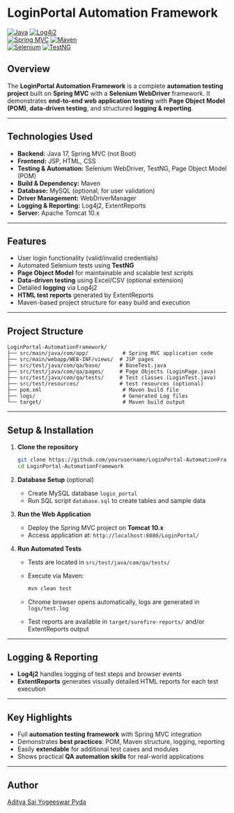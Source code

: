 # LoginPortal Automation Framework

[![Java](https://img.shields.io/badge/Java-17-orange)](https://www.oracle.com/java/)
[![Log4j2](https://img.shields.io/badge/Log4j2-2.20.0-purple)](https://logging.apache.org/log4j/2.x/)<br>
[![Spring MVC](https://img.shields.io/badge/Spring-MVC-brightgreen)](https://spring.io/projects/spring-framework)
[![Maven](https://img.shields.io/badge/Maven-3.x-red)](https://maven.apache.org/)<br>
[![Selenium](https://img.shields.io/badge/Selenium-WebDriver-blue)](https://www.selenium.dev/)
[![TestNG](https://img.shields.io/badge/TestNG-7.x-lightgrey)](https://testng.org/doc/)<br>



## Overview

The **LoginPortal Automation Framework** is a complete **automation testing project** built on **Spring MVC** with a **Selenium WebDriver** framework. It demonstrates **end-to-end web application testing** with **Page Object Model (POM)**, **data-driven testing**, and structured **logging & reporting**.

---

## Technologies Used

* **Backend:** Java 17, Spring MVC (not Boot)
* **Frontend:** JSP, HTML, CSS
* **Testing & Automation:** Selenium WebDriver, TestNG, Page Object Model (POM)
* **Build & Dependency:** Maven
* **Database:** MySQL (optional, for user validation)
* **Driver Management:** WebDriverManager
* **Logging & Reporting:** Log4j2, ExtentReports
* **Server:** Apache Tomcat 10.x

---

## Features

* User login functionality (valid/invalid credentials)
* Automated Selenium tests using **TestNG**
* **Page Object Model** for maintainable and scalable test scripts
* **Data-driven testing** using Excel/CSV (optional extension)
* Detailed **logging** via Log4j2
* **HTML test reports** generated by ExtentReports
* Maven-based project structure for easy build and execution

---

## Project Structure

```
LoginPortal-AutomationFramework/
├── src/main/java/com/app/           # Spring MVC application code
├── src/main/webapp/WEB-INF/views/  # JSP pages
├── src/test/java/com/qa/base/      # BaseTest.java
├── src/test/java/com/qa/pages/     # Page Objects (LoginPage.java)
├── src/test/java/com/qa/tests/     # Test classes (LoginTest.java)
├── src/test/resources/             # test resources (optional)
├── pom.xml                          # Maven build file
├── logs/                            # Generated Log files
└── target/                          # Maven build output
```

---

## Setup & Installation

1. **Clone the repository**

   ```bash
   git clone https://github.com/yourusername/LoginPortal-AutomationFramework.git
   cd LoginPortal-AutomationFramework
   ```

2. **Database Setup** (optional)

   * Create MySQL database `login_portal`
   * Run SQL script `database.sql` to create tables and sample data

3. **Run the Web Application**

   * Deploy the Spring MVC project on **Tomcat 10.x**
   * Access application at: `http://localhost:8080/LoginPortal/`

4. **Run Automated Tests**

   * Tests are located in `src/test/java/com/qa/tests/`
   * Execute via Maven:

     ```bash
     mvn clean test
     ```
   * Chrome browser opens automatically, logs are generated in `logs/test.log`
   * Test reports are available in `target/surefire-reports/` and/or ExtentReports output

---

## Logging & Reporting

* **Log4j2** handles logging of test steps and browser events
* **ExtentReports** generates visually detailed HTML reports for each test execution

---

## Key Highlights

* Full **automation testing framework** with Spring MVC integration
* Demonstrates **best practices**: POM, Maven structure, logging, reporting
* Easily **extendable** for additional test cases and modules
* Shows practical **QA automation skills** for real-world applications

---

## Author

[Aditya Sai Yogeeswar Pyda](https://github.com/Aditya-hub2k03)
